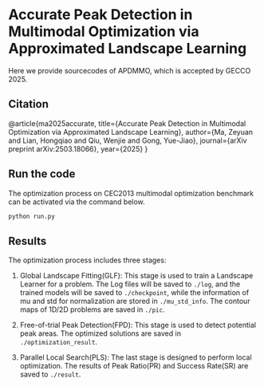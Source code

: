 # Accurate Peak Detection in Multimodal Optimization via Approximated Landscape Learning

Here we provide sourcecodes of APDMMO, which is accepted by GECCO 2025.

## Citation

@article{ma2025accurate,
  title={Accurate Peak Detection in Multimodal Optimization via Approximated Landscape Learning},
  author={Ma, Zeyuan and Lian, Hongqiao and Qiu, Wenjie and Gong, Yue-Jiao},
  journal={arXiv preprint arXiv:2503.18066},
  year={2025}
}

## Run the code
The optimization process on CEC2013 multimodal optimization benchmark can be  activated via the command below.
```bash
python run.py
```

## Results
The optimization process includes three stages:

1. Global Landscape Fitting(GLF): 
This stage is used to train a Landscape Learner for a problem. The Log files will be saved to `./log`, and the trained models will be saved to `./checkpoint`, while the information of mu and std for normalization are stored in `./mu_std_info`. The contour maps of 1D/2D problems are saved in `./pic`. 

2. Free-of-trial Peak Detection(FPD): 
This stage is used to detect potential peak areas. The optimized solutions are saved in `./optimization_result`.

3. Parallel Local Search(PLS): 
The last stage is designed to perform local optimization. The results of Peak Ratio(PR) and Success Rate(SR) are saved to `./result`.
